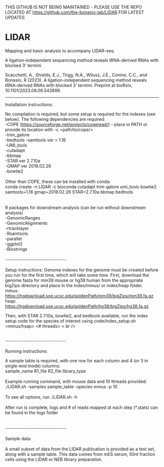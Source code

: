THIS GITHUB IS NOT BEING MAINTAINED - PLEASE USE THE REPO LOCATED AT https://github.com/the-bonasio-lab/LIDAR FOR LATEST UPDATES










# LIDAR
Mapping and basic analysis to accompany LIDAR-seq

A ligation-independent sequencing method reveals tRNA-derived RNAs with blocked 3' termini

Scacchetti, A., Shields, E.J., Trigg, N.A., Wilusz, J.E., Conine, C.C., and Bonasio, R (2023). A ligation-independent sequencing method reveals tRNA-derived RNAs with blocked 3' termini. Preprint at bioRxiv, 10.1101/2023.06.06.543899.


-------------------------------
Installation instructions:

No compilation is required, but some setup is required for the indexes (see below). The following dependencies are required:<br />
-COPE (https://sourceforge.net/projects/coperead/) - place in PATH or provide its location with -c <path/to/cope/><br />
-trim_galore<br />
-bedtools
-samtools ver > 1.16<br />
-UMI_tools<br />
-cutadapt<br />
-bbmap<br />
-STAR ver 2.7.10a<br />
-GMAP ver 2019.02.26<br />
-bowtie2<br />
<br />
Other than COPE, these can be installed with conda:<br />
conda create -n LIDAR -c bioconda cutadapt trim-galore umi_tools bowtie2 samtools=1.16 gmap=2019.02.26 STAR=2.7.10a bbmap bedtools<br />
<br />
<br />
R packages for downstream analysis (can be run without downstream analysis)<br />
-GenomicRanges<br />
-GenomicAlignments<br />
-rtracklayer<br />
-Rsamtools<br />
-parallel<br />
-ggplot2<br />
-Biostrings<br />
<br />
-------------------------------<br />
<br />
Setup instructions:
Genome indexes for the genome must be created before you run for the first time, which will take some time. First, download the genome fasta for mm39 mouse or hg38 human from the appropriate bigZips directory and place in the index/mmus/ or index/hsap folder.<br />
mmus: https://hgdownload.soe.ucsc.edu/goldenPath/mm39/bigZips/mm39.fa.gz   <br />
hsap: https://hgdownload.soe.ucsc.edu/goldenPath/hg38/bigZips/hg38.fa.gz  <br />

Then, with STAR 2.7.10a, bowtie2, and bedtools available, run the index setup code for the species of interest using code/index_setup.sh  <mmus/hsap> <# threads>  < br />

<br />
-------------------------------<br />
<br />
Running instructions:<br />

A sample table is required, with one row for each column and 4 (or 3 in single-end mode) columns:<br />
sample_name    R1_file	    R2_file    library_type<br />
<br />
Example running command, with mouse data and 10 threads provided:<br />
./LIDAR.sh -samples sample_table -species mmus -p 10<br />
<br />
To see all options, run ./LIDAR.sh -h<br />
<br />
After run is complete, logs and # of reads mapped at each step (*.stats) can be found in the logs folder<br />
<br />
<br />
-------------------------------<br />
<br />
Sample data:<br />
<br />
A small subset of data from the LIDAR publication is provided as a test set, along with a sample table. This data comes from mES serum, 50nt fraction cells using the LIDAR or NEB library preparation.<br />
<br />






